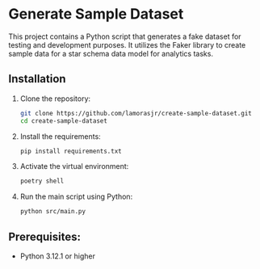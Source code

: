 # Generate Sample Dataset

This project contains a Python script that generates a fake dataset for testing and development purposes. It utilizes the Faker library to create sample data for a star schema data model for analytics tasks.


## Installation
1. Clone the repository:
    ```bash
    git clone https://github.com/lamorasjr/create-sample-dataset.git
    cd create-sample-dataset
    ```

2. Install the requirements:
    ```bash
    pip install requirements.txt
    ```

3. Activate the virtual environment:
    ```bash
    poetry shell
    ```

4. Run the main script using Python:

    ```bash
    python src/main.py
    ```

## Prerequisites:
- Python 3.12.1 or higher